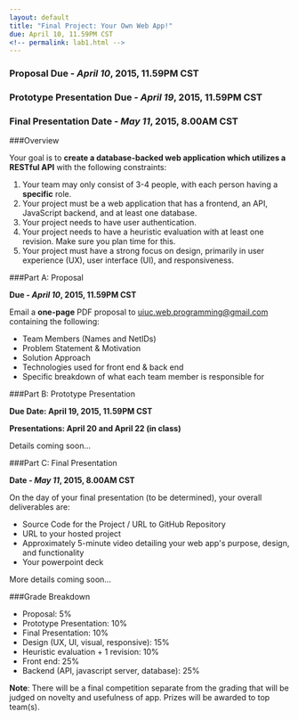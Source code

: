 ```yaml
---
layout: default
title: "Final Project: Your Own Web App!"
due: April 10, 11.59PM CST
<!-- permalink: lab1.html -->
---
```

### Proposal Due - *April 10*, 2015, 11.59PM CST
### Prototype Presentation Due - *April 19*, 2015, 11.59PM CST
### Final Presentation Date - *May 11*, 2015, 8.00AM CST

###Overview

Your goal is to **create a database-backed web application which utilizes a RESTful API** with the following constraints:

1. Your team may only consist of 3-4 people, with each person having a **specific** role.
2. Your project must be a web application that has a frontend, an API, JavaScript backend, and at least one database.
3. Your project needs to have user authentication.
4. Your project needs to have a heuristic evaluation with at least one revision. Make sure you plan time for this.
5. Your project must have a strong focus on design, primarily in user experience (UX), user interface (UI), and responsiveness.

###Part A: Proposal

**Due - *April 10*, 2015, 11.59PM CST**

Email a **one-page** PDF proposal to [uiuc.web.programming@gmail.com](mailto:uiuc.web.programming@gmail.com) containing the following:

+ Team Members (Names and NetIDs)
+ Problem Statement & Motivation
+ Solution Approach
+ Technologies used for front end & back end
+ Specific breakdown of what each team member is responsible for

###Part B: Prototype Presentation

**Due Date: April 19, 2015, 11.59PM CST**

**Presentations: April 20 and April 22 (in class)**

Details coming soon...

###Part C: Final Presentation

**Date - *May 11*, 2015, 8.00AM CST**

On the day of your final presentation (to be determined), your overall deliverables are:

+ Source Code for the Project / URL to GitHub Repository
+ URL to your hosted project
+ Approximately 5-minute video detailing your web app's purpose, design, and functionality
+ Your powerpoint deck

More details coming soon...

###Grade Breakdown

+ Proposal: 5%
+ Prototype Presentation: 10%
+ Final Presentation: 10%
+ Design (UX, UI, visual, responsive): 15%
+ Heuristic evaluation + 1 revision: 10%
+ Front end: 25%
+ Backend (API, javascript server, database): 25%

**Note**: There will be a final competition separate from the grading that will be judged on novelty and usefulness of app. Prizes will be awarded to top team(s).